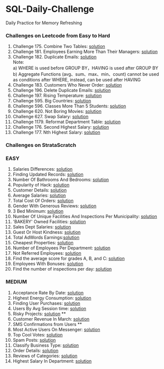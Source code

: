 # SQL-Daily-Challenge
Daily Practice for Memory Refreshing <br>
### Challenges on Leetcode from Easy to Hard <br>
1. Challenge 175. Combine Two Tables: [solution](solution_1.txt)
2. Challenge 181. Employees Earning More Than Their Managers: [solution](solution_2.txt)
3. Challenge 182. Duplicate Emails: [solution](solution_3.txt) <br>
    Note:<br>
    a) WHERE is used before GROUP BY，HAVING is used after GROUP BY<br>
    b) Aggregate Functions (avg、sum、max、min、count) cannot be used as conditions after WHERE, instead, can be used after HAVING
4. Challenge 183. Customers Who Never Order: [solution](solution_4.txt)
5. Challenge 196. Delete Duplicate Emails: [solution](solution_5.txt)
6. Challenge 197. Rising Temperature: [solution](solution_6.txt)
7. Challenge 595. Big Countries: [solution](solution_7.txt)
8. Challenge 596. Classes More Than 5 Students: [solution](solution_8.txt)
9. Challenge 620. Not Boring Movies: [solution](solution_9.txt)
10. Challenge 627. Swap Salary: [solution](solution_10.txt)
11. Challenge 1179. Reformat Department Table: [solution](solution_11.txt)
12. Challenge 176. Second Highest Salary: [solution](solution_12.txt)
13. Challenge 177. Nth Highest Salary: [solution](solution_13.txt)

### Challenges on StrataScratch <br>
### EASY ###
1. Salaries Differences: [solution](strata_e_1.txt)
2. Finding Updated Records: [solution](strata_e_2.txt)
3. Number Of Bathrooms And Bedrooms: [solution](strata_e_3.txt)
4. Popularity of Hack: [solution](strata_e_4.txt)
5. Customer Details: [solution](strata_e_5.txt)
6. Average Salaries: [solution](strata_e_6.txt)
7. Total Cost Of Orders: [solution](strata_e_7.txt)
8. Gender With Generous Reviews: [solution](strata_e_8.txt)
9. 3 Bed Minimum: [solution](strata_e_9.txt)
10. Number Of Unique Facilities And Inspections Per Municipality: [solution](strata_e_10.txt)
11. 'BAKERY' Owned Facilities: [solution](strata_e_11.txt)
12. Sales Dept Salaries: [solution](strata_e_12.txt)
13. Guest Or Host Kindness: [solution](strata_e_13.txt)
14. Total AdWords Earnings:[solution](strata_e_14.txt)
15. Cheapest Properties: [solution](strata_e_15.txt)
16. Number of Employees Per Department: [solution](strata_e_16.txt)
17. Not Referred Employees: [solution](strata_e_17.txt)
18. Find the average score for grades A, B, and C: [solution](strata_e_18.txt)
19. Employees With Bonuses: [solution](strata_e_19.txt)
20. Find the number of inspections per day: [solution](strata_e_20.txt)

### MEDIUM ###
1. Acceptance Rate By Date: [solution](strata_m_1.txt)
2. Highest Energy Consumption: [solution](strata_m_2.txt)
3. Finding User Purchases: [solution](strata_m_3.txt)
4. Users By Avg Session time: [solution](strata_m_4.txt)
5. Risky Projects: [solution](strata_m_5.txt) **
6. Customer Revenue In March: [solution](strata_m_6.txt)
7. SMS Confirmations from Users **
8. Most Active Users On Messenger: [solution](strata_m_8.txt)
9. Top Cool Votes: [solution](strata_m_9.txt)
10. Spam Posts: [solution](strata_m_10.txt)
11. Classify Business Type: [solution](strata_m_11.txt)
12. Order Details: [solution](strata_m_12.txt)
13. Reviews of Categories: [solution](strata_m_13.txt)
14. Highest Salary In Department: [solution](strata_m_14.txt)
